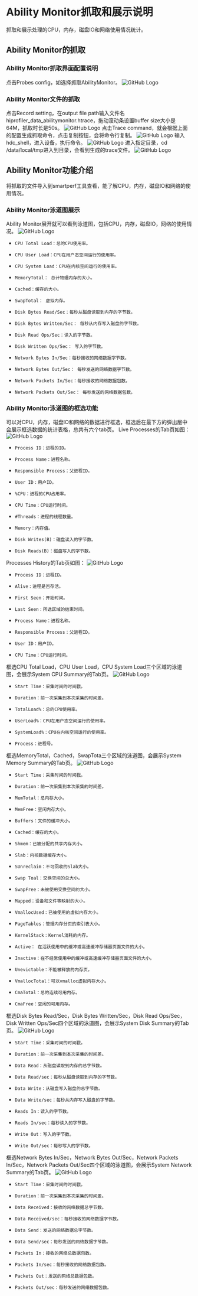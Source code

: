 # Ability Monitor抓取和展示说明
抓取和展示处理的CPU，内存，磁盘IO和网络使用情况统计。
## Ability Monitor的抓取
### Ability Monitor抓取界面配置说明
点击Probes config，如选择抓取AbilityMonitor。
![GitHub Logo]( ../../figures/AbilityMonitor/abilityset.jpg)
### Ability Monitor文件的抓取
点击Record setting，在output file path输入文件名hiprofiler_data_abilitymonitor.htrace，拖动滚动条设置buffer size大小是64M，抓取时长是50s。
![GitHub Logo]( ../../figures/AbilityMonitor/abilitysetting.jpg)
点击Trace command，就会根据上面的配置生成抓取命令，点击复制按钮，会将命令行复制。
![GitHub Logo]( ../../figures/AbilityMonitor/abilitycommand.jpg)
输入hdc_shell，进入设备，执行命令。
![GitHub Logo]( ../../figures/AbilityMonitor/abilityexcutecommand.jpg)
进入指定目录，cd /data/local/tmp进入到目录，会看到生成的trace文件。
![GitHub Logo]( ../../figures/AbilityMonitor/abilityhtrace.jpg)
## Ability Monitor功能介绍
将抓取的文件导入到smartperf工具查看，能了解CPU，内存，磁盘IO和网络的使用情况。
### Ability Monitor泳道图展示
Ability Monitor展开就可以看到泳道图，包括CPU，内存，磁盘IO，网络的使用情况。
![GitHub Logo]( ../../figures/AbilityMonitor/abilitymonitorflowchart.jpg)
+     CPU Total Load：总的CPU使用率。
+     CPU User Load：CPU在用户态空间运行的使用率。
+     CPU System Load：CPU在内核空间运行的使用率。
+     MemoryTotal： 总计物理内存的大小。
+     Cached：缓存的大小。
+     SwapTotal： 虚拟内存。
+     Disk Bytes Read/Sec：每秒从磁盘读取到内存的字节数。
+     Disk Bytes Written/Sec： 每秒从内存写入磁盘的字节数。
+     Disk Read Ops/Sec：读入的字节数。
+     Disk Written Ops/Sec： 写入的字节数。
+     Network Bytes In/Sec：每秒接收的网络数据字节数。
+     Network Bytes Out/Sec： 每秒发送的网络数据字节数。
+     Network Packets In/Sec：每秒接收的网络数据包数。
+     Network Packets Out/Sec： 每秒发送的网络数据包数。
### Ability Monitor泳道图的框选功能
可以对CPU，内存，磁盘IO和网络的数据进行框选，框选后在最下方的弹出层中会展示框选数据的统计表格，总共有六个tab页。
Live Processes的Tab页如图：
![GitHub Logo]( ../../figures/AbilityMonitor/liveprocess.jpg)
+     Process ID：进程的ID。
+     Process Name：进程名称。
+     Responsible Process：父进程ID。
+     User ID：用户ID。
+     %CPU：进程的CPU占用率。
+     CPU Time：CPU运行时间。
+     #Threads：进程的线程数量。
+     Memory：内存值。
+     Disk Writes(B)：磁盘读入的字节数。
+     Disk Reads(B)：磁盘写入的字节数。
Processes History的Tab页如图：
![GitHub Logo]( ../../figures/AbilityMonitor/ProcessesHistory.jpg)
+     Process ID：进程ID。
+     Alive：进程是否存活。
+     First Seen：开始时间。
+     Last Seen：所选区域的结束时间。
+     Process Name：进程名称。
+     Responsible Process：父进程ID。
+     User ID：用户ID。
+     CPU Time：CPU运行时间。
框选CPU Total Load，CPU User Load，CPU System Load三个区域的泳道图，会展示System CPU Summary的Tab页。
![GitHub Logo]( ../../figures/AbilityMonitor/cpusummary.jpg)
+     Start Time：采集时间的时间戳。
+     Duration：前一次采集到本次采集的时间差。
+     TotalLoad%：总的CPU使用率。
+     UserLoad%：CPU在用户态空间运行的使用率。
+     SystemLoad%：CPU在内核空间运行的使用率。
+     Process：进程号。
框选MemoryTotal，Cached，SwapTota三个区域的泳道图，会展示System Memory Summary的Tab页。
![GitHub Logo]( ../../figures/AbilityMonitor/memorytab.jpg)
+     Start Time：采集时间的时间戳。
+     Duration：前一次采集到本次采集的时间差。
+     MemTotal：总内存大小。
+     MemFree：空闲内存大小。
+     Buffers：文件的缓冲大小。
+     Cached：缓存的大小。
+     Shmem：已被分配的共享内存大小。
+     Slab：内核数据缓存大小。
+     SUnreclaim：不可回收的Slab大小。
+     Swap Toal：交换空间的总大小。
+     SwapFree：未被使用交换空间的大小。
+     Mapped：设备和文件等映射的大小。
+     VmallocUsed：已被使用的虚拟内存大小。
+     PageTables：管理内存分页的索引表大小。
+     KernelStack：Kernel消耗的内存。
+     Active： 在活跃使用中的缓冲或高速缓冲存储器页面文件的大小。
+     Inactive：在不经常使用中的缓冲或高速缓冲存储器页面文件的大小。
+     Unevictable：不能被释放的内存页。
+     VmallocTotal：可以vmalloc虚拟内存大小。
+     CmaTotal：总的连续可用内存。
+     CmaFree：空闲的可用内存。
框选Disk Bytes Read/Sec，Disk Bytes Written/Sec，Disk Read Ops/Sec，Disk Written Ops/Sec四个区域的泳道图，会展示System Disk Summary的Tab页。
![GitHub Logo]( ../../figures/AbilityMonitor/disktab.jpg)
+     Start Time：采集时间的时间戳。
+     Duration：前一次采集到本次采集的时间差。
+     Data Read：从磁盘读取到内存的总字节数。
+     Data Read/sec：每秒从磁盘读取到内存的字节数。
+     Data Write：从磁盘写入磁盘的总字节数。
+     Data Write/sec：每秒从内存写入磁盘的字节数。
+     Reads In：读入的字节数。
+     Reads In/sec：每秒读入的字节数。
+     Write Out：写入的字节数。
+     Write Out/sec：每秒写入的字节数。
框选Network Bytes In/Sec，Network Bytes Out/Sec，Network Packets In/Sec，Network Packets Out/Sec四个区域的泳道图，会展示System Network Summary的Tab页。
![GitHub Logo]( ../../figures/AbilityMonitor/network.jpg)
+     Start Time：采集时间的时间戳。
+     Duration：前一次采集到本次采集的时间差。
+     Data Received：接收的网络数据总字节数。
+     Data Received/sec：每秒接收的网络数据字节数。
+     Data Send：发送的网络数据总字节数。
+     Data Send/sec：每秒发送的网络数据字节数。
+     Packets In：接收的网络总数据包数。
+     Packets In/sec：每秒接收的网络数据包数。
+     Packets Out：发送的网络总数据包数。
+     Packets Out/sec：每秒发送的网络数据包数。
